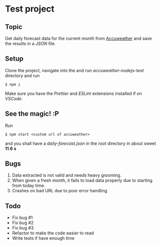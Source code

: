 # Test project

## Topic

Get daily forecast data for the current month from [Accuweather](https://www.accuweather.com/) and
save the results in a _JSON_ file.

## Setup

Clone the project, navigate into the and run _accuweather-nodejs-test_ directory and run

`$ npm i `

Make sure you have the _Prettier_ and _ESLint_ extensions installed if on _VSCode_.

## See the magic! :P

Run

`$ npm start <custom url of accuweather>`

and you shall have a _daily-forecast.json_ in the _root_ directory in about sweet **11.6 s**

## Bugs

1. Data extracted is not valid and needs heavy grooming.
2. When given a fresh month, it fails to load data properly due to starting from today time.
3. Crashes on bad URL due to poor error handling

## Todo

- Fix bug #1
- Fix bug #2
- Fix bug #3
- Refactor to make the code easier to read
- Write tests if have enough time
